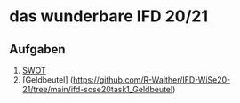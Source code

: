 # das wunderbare IFD 20/21

## Aufgaben
1. [SWOT](https://github.com/R-Walther/IFD-WiSe20-21/tree/main/ifd-sose20task0_swot)
1. [Geldbeutel] (https://github.com/R-Walther/IFD-WiSe20-21/tree/main/ifd-sose20task1_Geldbeutel)
